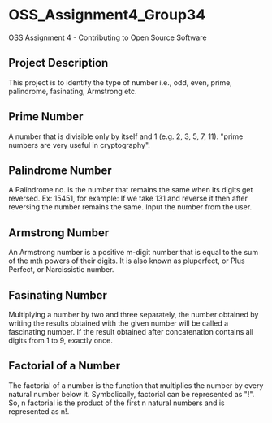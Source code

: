 # OSS_Assignment4_Group34
OSS Assignment 4 - Contributing to Open Source Software

## Project Description
This project is to identify the type of number i.e., odd, even, prime, palindrome, fasinating, Armstrong etc.

## Prime Number
A number that is divisible only by itself and 1 (e.g. 2, 3, 5, 7, 11).
"prime numbers are very useful in cryptography".

## Palindrome Number
A Palindrome no. is the number that remains the same when its digits get reversed. Ex: 15451, for example: If we take 131 and reverse it then after reversing the number remains the same. Input the number from the user.

## Armstrong Number
An Armstrong number is a positive m-digit number that is equal to the sum of the mth powers of their digits. It is also known as pluperfect, or Plus Perfect, or Narcissistic number.

## Fasinating Number
Multiplying a number by two and three separately, the number obtained by writing the results obtained with the given number will be called a fascinating number. If the result obtained after concatenation contains all digits from 1 to 9, exactly once.

## Factorial of a Number
The factorial of a number is the function that multiplies the number by every natural number below it. Symbolically, factorial can be represented as "!". So, n factorial is the product of the first n natural numbers and is represented as n!.
